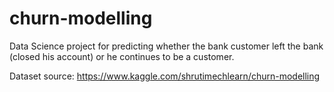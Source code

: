 # churn-modelling
Data Science project for predicting whether the bank customer left the bank (closed his account) or he continues to be a customer.

Dataset source:
https://www.kaggle.com/shrutimechlearn/churn-modelling
